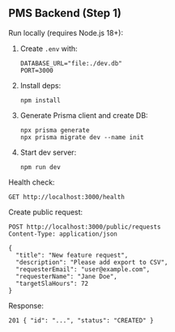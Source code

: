 ## PMS Backend (Step 1)

Run locally (requires Node.js 18+):

1. Create `.env` with:
   ```
   DATABASE_URL="file:./dev.db"
   PORT=3000
   ```
2. Install deps:
   ```
   npm install
   ```
3. Generate Prisma client and create DB:
   ```
   npx prisma generate
   npx prisma migrate dev --name init
   ```
4. Start dev server:
   ```
   npm run dev
   ```

Health check:
```
GET http://localhost:3000/health
```

Create public request:
```
POST http://localhost:3000/public/requests
Content-Type: application/json

{
  "title": "New feature request",
  "description": "Please add export to CSV",
  "requesterEmail": "user@example.com",
  "requesterName": "Jane Doe",
  "targetSlaHours": 72
}
```

Response:
```
201 { "id": "...", "status": "CREATED" }
```

